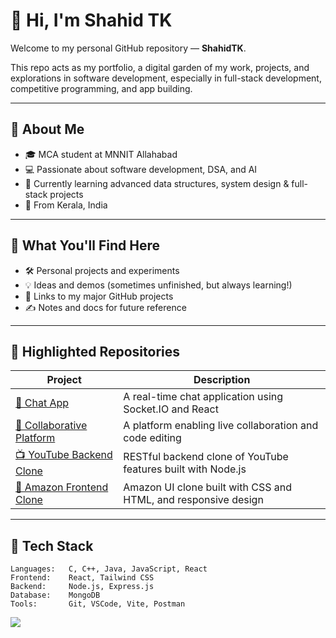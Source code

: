 # 👋 Hi, I'm Shahid TK

Welcome to my personal GitHub repository — **ShahidTK**.

This repo acts as my portfolio, a digital garden of my work, projects, and explorations in software development, especially in full-stack development, competitive programming, and app building.

---

## 🚀 About Me

- 🎓 MCA student at MNNIT Allahabad
- 💻 Passionate about software development, DSA, and AI
- 🌱 Currently learning advanced data structures, system design & full-stack projects
- 📍 From Kerala, India

---

## 🧠 What You'll Find Here

- 🛠️ Personal projects and experiments  
- 💡 Ideas and demos (sometimes unfinished, but always learning!)  
- 📂 Links to my major GitHub projects  
- ✍️ Notes and docs for future reference

---

## 📌 Highlighted Repositories


| Project | Description |
|--------|-------------|
| [💬 Chat App](https://github.com/ShahidTK/Chat-App.git) | A real-time chat application using Socket.IO and React |
| [🤝 Collaborative Platform](https://github.com/ShahidTK/DevJam-2025.git) | A platform enabling live collaboration and code editing |
| [📺 YouTube Backend Clone](https://github.com/ShahidTK/Chai-aur-Backend.git) | RESTful backend clone of YouTube features built with Node.js |
| [🛒 Amazon Frontend Clone](https://github.com/ShahidTK/Amazone-clone.git) | Amazon UI clone built with CSS and HTML, and responsive design |

---
## 🧰 Tech Stack

```text
Languages:   C, C++, Java, JavaScript, React  
Frontend:    React, Tailwind CSS  
Backend:     Node.js, Express.js  
Database:    MongoDB  
Tools:       Git, VSCode, Vite, Postman
```

![](https://leetcard.jacoblin.cool/Shahid__01?site=cn)
